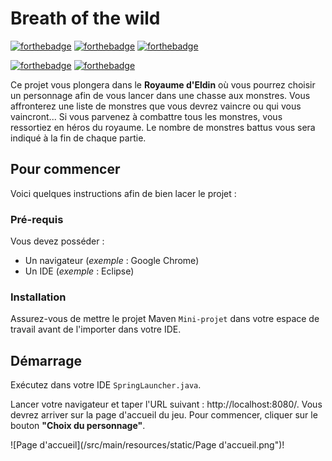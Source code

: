# Breath of the wild

[![forthebadge](http://forthebadge.com/images/badges/built-with-love.svg)](http://forthebadge.com)  [![forthebadge](https://forthebadge.com/images/badges/made-with-java.svg)](https://forthebadge.com) [![forthebadge](https://forthebadge.com/images/badges/uses-css.svg)](https://forthebadge.com) 

[![forthebadge](https://forthebadge.com/images/badges/uses-html.svg)](https://forthebadge.com) [![forthebadge](https://forthebadge.com/images/badges/uses-js.svg)](https://forthebadge.com)

Ce projet vous plongera dans le **Royaume d'Eldin** où vous pourrez choisir un personnage afin de vous lancer dans une chasse aux monstres. Vous affronterez une liste de monstres que vous devrez vaincre ou qui vous vaincront... Si vous parvenez à combattre tous les monstres, vous ressortiez en héros du royaume. Le nombre de monstres battus vous sera indiqué à la fin de chaque partie.

## Pour commencer

Voici quelques instructions afin de bien lacer le projet : 

### Pré-requis

Vous devez posséder :

- Un navigateur (_exemple_ : Google Chrome)
- Un IDE (_exemple_ : Eclipse)

### Installation

Assurez-vous de mettre le projet Maven ``Mini-projet`` dans votre espace de travail avant de l'importer dans votre IDE. 

## Démarrage

Exécutez dans votre IDE ``SpringLauncher.java``. 

Lancer votre navigateur et taper l'URL suivant :  http://localhost:8080/. Vous devrez arriver sur la page d'accueil du jeu. Pour commencer, cliquer sur le bouton **"Choix du personnage"**.

![Page d'accueil](/src/main/resources/static/Page d'accueil.png")!
